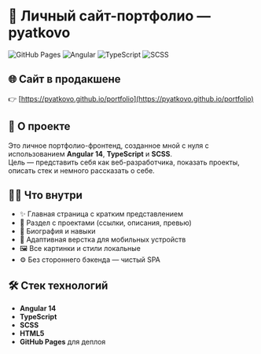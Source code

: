 # 💼 Личный сайт-портфолио — pyatkovo

![GitHub Pages](https://img.shields.io/badge/Deployed-GitHub%20Pages-blue?style=flat-square)
![Angular](https://img.shields.io/badge/Built%20with-Angular%2014-dd0031?style=flat-square&logo=angular)
![TypeScript](https://img.shields.io/badge/TypeScript-%23007ACC.svg?style=flat-square&logo=typescript&logoColor=white)
![SCSS](https://img.shields.io/badge/Styled%20with-SCSS-hotpink?style=flat-square)

## 🌐 Сайт в продакшене

👉 [https://pyatkovo.github.io/portfolio](https://pyatkovo.github.io/portfolio)

## 📌 О проекте

Это личное портфолио-фронтенд, созданное мной с нуля с использованием **Angular 14**, **TypeScript** и **SCSS**.  
Цель — представить себя как веб-разработчика, показать проекты, описать стек и немного рассказать о себе.

## 🧑‍💻 Что внутри

- ✨ Главная страница с кратким представлением
- 📂 Раздел с проектами (ссылки, описания, превью)
- 🧾 Биография и навыки
- 📱 Адаптивная верстка для мобильных устройств
- 🖼️ Все картинки и стили локальные
- ⚙️ Без стороннего бэкенда — чистый SPA

## 🛠️ Стек технологий

- **Angular 14**
- **TypeScript**
- **SCSS**
- **HTML5**
- **GitHub Pages** для деплоя

